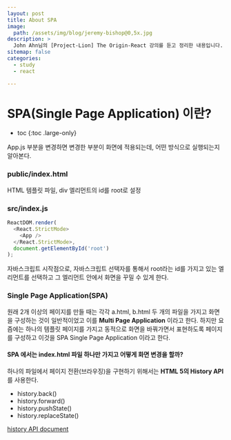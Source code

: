 ```yaml
---
layout: post
title: About SPA
image:
  path: /assets/img/blog/jeremy-bishop@0,5x.jpg
description: >
  John Ahn님의 [Project-Lion] The Origin-React 강의를 듣고 정리한 내용입니다.
sitemap: false
categories:
  - study
  - react

---
```

# SPA(Single Page Application) 이란?

* toc
{:toc .large-only}

App.js 부분을 변경하면 변경한 부분이 화면에 적용되는데, 어떤 방식으로 실행되는지 알아본다.

### public/index.html

HTML 템플릿 파일, div 엘리먼트의 id를 root로 설정

### src/index.js

```javascript
ReactDOM.render(
  <React.StrictMode>
    <App />
  </React.StrictMode>,
  document.getElementById('root')
);
```

자바스크립트 시작점으로, 자바스크립트 선택자를 통해서 root라는 id를 가지고 있는 엘리먼트를 선택하고 그 엘리먼트 안에서 화면을 꾸밀 수 있게 한다.

### Single Page Application(SPA)

원래 2개 이상의 페이지를 만들 때는 각각 a.html, b.html 두 개의 파일을 가지고 화면을 구성하는 것이 일반적이었고 이를 **Multi Page Application** 이라고 한다.
하지만 요즘에는 하나의 템플릿 페이지를 가지고 동적으로 화면을 바꿔가면서 표현하도록 페이지를 구성하고 이것을 SPA Single Page Application 이라고 한다.

#### SPA 에서는 index.html 파일 하나만 가지고 어떻게 화면 변경을 할까?

하나의 파일에서 페이지 전환(브라우징)을 구현하기 위해서는 **HTML 5의 History API**를 사용한다.
* history.back()
* history.forward()
* history.pushState()
* history.replaceState()

[history API document](https://developer.mozilla.org/ko/docs/Web/API/History_API)

